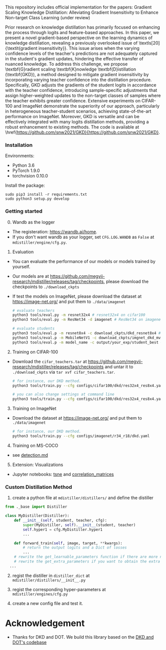 
This repository includes official implementation for the papers: Gradient Scaling Knowledge Distillation: Alleviating Gradient Insensitivity to Enhance Non-target Class Learning (under review)

Prior research on knowledge distillation has primarily focused on enhancing the process through logits and feature-based approaches. In this paper, we present a novel gradient-based perspective on the learning dynamics of knowledge distillation, revealing a previously overlooked issue of \textls[20]{\textit{gradient insensitivity}}. This issue arises when the varying confidence levels of the teacher's predictions are not adequately captured in the student's gradient updates, hindering the effective transfer of nuanced knowledge. 
To address this challenge, we propose \textbf{G}radient scaling \textbf{K}nowledge \textbf{D}istillation (\textbf{GKD}), a method designed to mitigate gradient insensitivity by incorporating varying teacher confidence into the distillation procedure. Specifically, GKD adjusts the gradients of the student logits in accordance with the teacher confidence, introducing sample-specific adjustments that assign higher-weighted updates to the non-target classes of samples where the teacher exhibits greater confidence.
Extensive experiments on CIFAR-100 and ImageNet demonstrate the superiority of our approach, particularly in heterogeneous teacher-student scenarios, achieving state-of-the-art performance on ImageNet. Moreover, GKD is versatile and can be effectively integrated with many logits distillation methods, providing a robust enhancement to existing methods. The code is available at  \href{https://github.com/snw2021/GKD}{https://github.com/snw2021/GKD}.


### Installation

Environments:

- Python 3.6
- PyTorch 1.9.0
- torchvision 0.10.0

Install the package:

```
sudo pip3 install -r requirements.txt
sudo python3 setup.py develop
```

### Getting started

0. Wandb as the logger

- The registeration: <https://wandb.ai/home>.
- If you don't want wandb as your logger, set `CFG.LOG.WANDB` as `False` at `mdistiller/engine/cfg.py`.

1. Evaluation

- You can evaluate the performance of our models or models trained by yourself.

- Our models are at <https://github.com/megvii-research/mdistiller/releases/tag/checkpoints>, please download the checkpoints to `./download_ckpts`

- If test the models on ImageNet, please download the dataset at <https://image-net.org/> and put them to `./data/imagenet`

  ```bash
  # evaluate teachers
  python3 tools/eval.py -m resnet32x4 # resnet32x4 on cifar100
  python3 tools/eval.py -m ResNet34 -d imagenet # ResNet34 on imagenet
  
  # evaluate students
  python3 tools/eval.p -m resnet8x4 -c download_ckpts/dkd_resnet8x4 # dkd-resnet8x4 on cifar100
  python3 tools/eval.p -m MobileNetV1 -c download_ckpts/imgnet_dkd_mv1 -d imagenet # dkd-mv1 on imagenet
  python3 tools/eval.p -m model_name -c output/your_exp/student_best # your checkpoints
  ```


2. Training on CIFAR-100

- Download the `cifar_teachers.tar` at <https://github.com/megvii-research/mdistiller/releases/tag/checkpoints> and untar it to `./download_ckpts` via `tar xvf cifar_teachers.tar`.

  ```bash
  # for instance, our DKD method.
  python3 tools/train.py --cfg configs/cifar100/dkd/res32x4_res8x4.yaml

  # you can also change settings at command line
  python3 tools/train.py --cfg configs/cifar100/dkd/res32x4_res8x4.yaml SOLVER.BATCH_SIZE 128 SOLVER.LR 0.1
  ```

3. Training on ImageNet

- Download the dataset at <https://image-net.org/> and put them to `./data/imagenet`

  ```bash
  # for instance, our DKD method.
  python3 tools/train.py --cfg configs/imagenet/r34_r18/dkd.yaml
  ```

4. Training on MS-COCO

- see [detection.md](detection/README.md)


5. Extension: Visualizations

- Jupyter notebooks: [tsne](tools/visualizations/tsne.ipynb) and [correlation_matrices](tools/visualizations/correlation.ipynb)


### Custom Distillation Method

1. create a python file at `mdistiller/distillers/` and define the distiller
  
  ```python
  from ._base import Distiller

  class MyDistiller(Distiller):
      def __init__(self, student, teacher, cfg):
          super(MyDistiller, self).__init__(student, teacher)
          self.hyper1 = cfg.MyDistiller.hyper1
          ...

      def forward_train(self, image, target, **kwargs):
          # return the output logits and a Dict of losses
          ...
      # rewrite the get_learnable_parameters function if there are more nn modules for distillation.
      # rewrite the get_extra_parameters if you want to obtain the extra cost.
    ...
  ```

2. regist the distiller in `distiller_dict` at `mdistiller/distillers/__init__.py`

3. regist the corresponding hyper-parameters at `mdistiller/engines/cfg.py`

4. create a new config file and test it.



# Acknowledgement

- Thanks for DKD and DOT. We build this library based on the [DKD and DOT's codebase](https://github.com/megvii-research/mdistiller)

